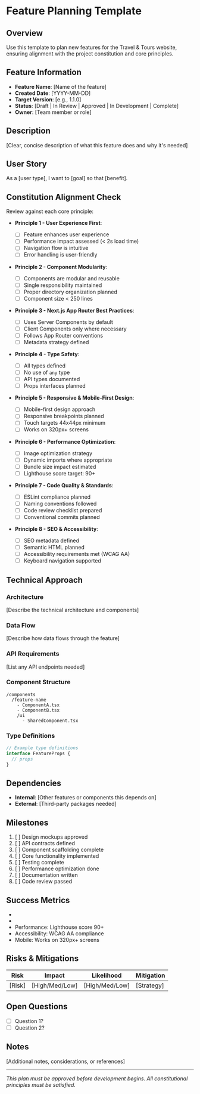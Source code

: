 # Feature Planning Template

## Overview

Use this template to plan new features for the Travel & Tours website, ensuring alignment with the project constitution and core principles.

## Feature Information

- **Feature Name**: [Name of the feature]
- **Created Date**: [YYYY-MM-DD]
- **Target Version**: [e.g., 1.1.0]
- **Status**: [Draft | In Review | Approved | In Development | Complete]
- **Owner**: [Team member or role]

## Description

[Clear, concise description of what this feature does and why it's needed]

## User Story

As a [user type], I want to [goal] so that [benefit].

## Constitution Alignment Check

Review against each core principle:

- **Principle 1 - User Experience First**:

  - [ ] Feature enhances user experience
  - [ ] Performance impact assessed (< 2s load time)
  - [ ] Navigation flow is intuitive
  - [ ] Error handling is user-friendly

- **Principle 2 - Component Modularity**:

  - [ ] Components are modular and reusable
  - [ ] Single responsibility maintained
  - [ ] Proper directory organization planned
  - [ ] Component size < 250 lines

- **Principle 3 - Next.js App Router Best Practices**:

  - [ ] Uses Server Components by default
  - [ ] Client Components only where necessary
  - [ ] Follows App Router conventions
  - [ ] Metadata strategy defined

- **Principle 4 - Type Safety**:

  - [ ] All types defined
  - [ ] No use of `any` type
  - [ ] API types documented
  - [ ] Props interfaces planned

- **Principle 5 - Responsive & Mobile-First Design**:

  - [ ] Mobile-first design approach
  - [ ] Responsive breakpoints planned
  - [ ] Touch targets 44x44px minimum
  - [ ] Works on 320px+ screens

- **Principle 6 - Performance Optimization**:

  - [ ] Image optimization strategy
  - [ ] Dynamic imports where appropriate
  - [ ] Bundle size impact estimated
  - [ ] Lighthouse score target: 90+

- **Principle 7 - Code Quality & Standards**:

  - [ ] ESLint compliance planned
  - [ ] Naming conventions followed
  - [ ] Code review checklist prepared
  - [ ] Conventional commits planned

- **Principle 8 - SEO & Accessibility**:
  - [ ] SEO metadata defined
  - [ ] Semantic HTML planned
  - [ ] Accessibility requirements met (WCAG AA)
  - [ ] Keyboard navigation supported

## Technical Approach

### Architecture

[Describe the technical architecture and components]

### Data Flow

[Describe how data flows through the feature]

### API Requirements

[List any API endpoints needed]

### Component Structure

```
/components
  /feature-name
    - ComponentA.tsx
    - ComponentB.tsx
    /ui
      - SharedComponent.tsx
```

### Type Definitions

```typescript
// Example type definitions
interface FeatureProps {
  // props
}
```

## Dependencies

- **Internal**: [Other features or components this depends on]
- **External**: [Third-party packages needed]

## Milestones

1. [ ] Design mockups approved
2. [ ] API contracts defined
3. [ ] Component scaffolding complete
4. [ ] Core functionality implemented
5. [ ] Testing complete
6. [ ] Performance optimization done
7. [ ] Documentation written
8. [ ] Code review passed

## Success Metrics

- [Metric 1]: [Target]
- [Metric 2]: [Target]
- Performance: Lighthouse score 90+
- Accessibility: WCAG AA compliance
- Mobile: Works on 320px+ screens

## Risks & Mitigations

| Risk   | Impact         | Likelihood     | Mitigation |
| ------ | -------------- | -------------- | ---------- |
| [Risk] | [High/Med/Low] | [High/Med/Low] | [Strategy] |

## Open Questions

- [ ] Question 1?
- [ ] Question 2?

## Notes

[Additional notes, considerations, or references]

---

_This plan must be approved before development begins. All constitutional principles must be satisfied._
